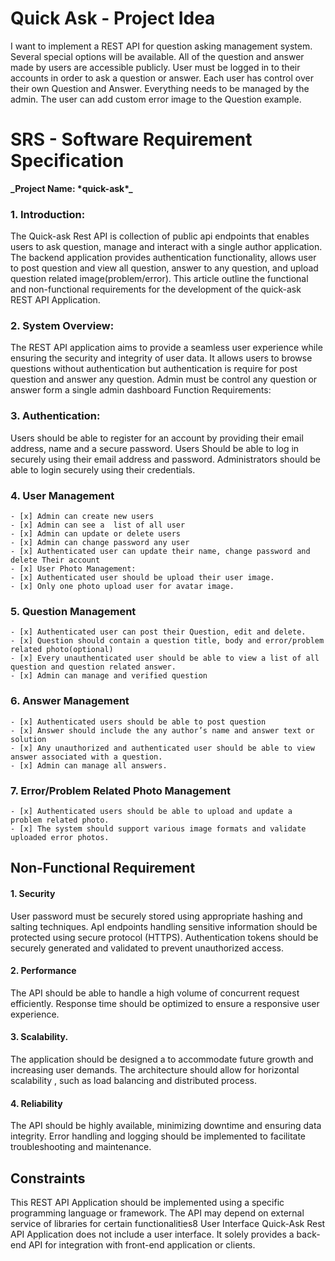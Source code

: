 # Quick Ask - Project Idea

I want to implement a REST API for question asking management system. Several special options will be available. All of the question and answer made by users are accessible publicly. User must be logged in to their accounts in order to ask a question or answer. Each user has control over their own Question and Answer. Everything needs to be managed by the admin. The user can add custom error image to the Question example.

# SRS - Software Requirement Specification

**\_Project Name: \***quick-ask**\*\_**

### 1. Introduction:

The Quick-ask Rest API is collection of public api endpoints that enables users to ask question, manage and interact with a single author application. The backend application provides authentication functionality, allows user to post question and view all question, answer to any question, and upload question related image(problem/error). This article outline the functional and non-functional requirements for the development of the quick-ask REST API Application.

### 2. System Overview:

The REST API application aims to provide a seamless user experience while ensuring the security and integrity of user data. It allows users to browse questions without authentication but authentication is require for post question and answer any question. Admin must be control any question or answer form a single admin dashboard
Function Requirements:

### 3. Authentication:

Users should be able to register for an account by providing their email address, name and a secure password.
Users Should be able to log in securely using their email address and password.
Administrators should be able to login securely using their credentials.

### 4. User Management

    - [x] Admin can create new users
    - [x] Admin can see a  list of all user
    - [x] Admin can update or delete users
    - [x] Admin can change password any user
    - [x] Authenticated user can update their name, change password and delete Their account
    - [x] User Photo Management:
    - [x] Authenticated user should be upload their user image.
    - [x] Only one photo upload user for avatar image.

### 5. Question Management

    - [x] Authenticated user can post their Question, edit and delete.
    - [x] Question should contain a question title, body and error/problem related photo(optional)
    - [x] Every unauthenticated user should be able to view a list of all question and question related answer.
    - [x] Admin can manage and verified question

### 6. Answer Management

    - [x] Authenticated users should be able to post question
    - [x] Answer should include the any author’s name and answer text or solution
    - [x] Any unauthorized and authenticated user should be able to view answer associated with a question.
    - [x] Admin can manage all answers.

### 7. Error/Problem Related Photo Management

    - [x] Authenticated users should be able to upload and update a problem related photo.
    - [x] The system should support various image formats and validate uploaded error photos.

## Non-Functional Requirement

#### 1. Security

User password must be securely stored using appropriate hashing and salting techniques.
ApI endpoints handling sensitive information should be protected using secure protocol (HTTPS).
Authentication tokens should be securely generated and validated to prevent unauthorized access.

#### 2. Performance

The API should be able to handle a high volume of concurrent request efficiently.
Response time should be optimized to ensure a responsive user experience.

#### 3. Scalability.

The application should be designed a to accommodate future growth and increasing user demands.
The architecture should allow for horizontal scalability , such as load balancing and distributed process.

#### 4. Reliability

The API should be highly available, minimizing downtime and ensuring data integrity.
Error handling and logging should be implemented to facilitate troubleshooting and maintenance.

## Constraints

This REST API Application should be implemented using a specific programming language or framework.
The API may depend on external service of libraries for certain functionalities8
User Interface
Quick-Ask Rest API Application does not include a user interface. It solely provides a back-end API for integration with front-end application or clients.
